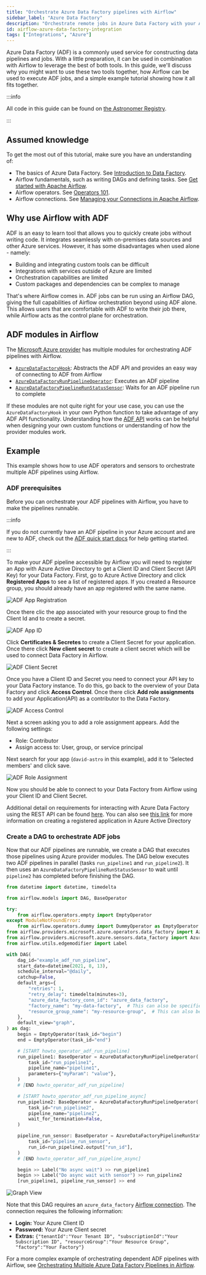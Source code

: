 ```yaml
---
title: "Orchestrate Azure Data Factory pipelines with Airflow"
sidebar_label: "Azure Data Factory"
description: "Orchestrate remote jobs in Azure Data Factory with your Apache Airflow DAGs."
id: airflow-azure-data-factory-integration
tags: ["Integrations", "Azure"]
---
```


Azure Data Factory (ADF) is a commonly used service for constructing data pipelines and jobs. With a little preparation, it can be used in combination with Airflow to leverage the best of both tools. In this guide, we'll discuss why you might want to use these two tools together, how Airflow can be used to execute ADF jobs, and a simple example tutorial showing how it all fits together.

:::info

All code in this guide can be found on [the Astronomer Registry](https://registry.astronomer.io/dags/azure-data-factory-dag).

:::

## Assumed knowledge

To get the most out of this tutorial, make sure you have an understanding of:

- The basics of Azure Data Factory. See [Introduction to Data Factory](https://learn.microsoft.com/en-us/azure/data-factory/introduction).
- Airflow fundamentals, such as writing DAGs and defining tasks. See [Get started with Apache Airflow](get-started-with-airflow.md).
- Airflow operators. See [Operators 101](what-is-an-operator.md).
- Airflow connections. See [Managing your Connections in Apache Airflow](connections.md).

## Why use Airflow with ADF

ADF is an easy to learn tool that allows you to quickly create jobs without writing code. It integrates seamlessly with on-premises data sources and other Azure services. However, it has some disadvantages when used alone - namely:

- Building and integrating custom tools can be difficult
- Integrations with services outside of Azure are limited
- Orchestration capabilities are limited
- Custom packages and dependencies can be complex to manage

That's where Airflow comes in. ADF jobs can be run using an Airflow DAG, giving the full capabilities of Airflow orchestration beyond using ADF alone. This allows users that are comfortable with ADF to write their job there, while Airflow acts as the control plane for orchestration.

## ADF modules in Airflow

The [Microsoft Azure provider](https://registry.astronomer.io/providers/microsoft-azure) has multiple modules for orchestrating ADF pipelines with Airflow.

- [`AzureDataFactoryHook`](https://registry.astronomer.io/providers/microsoft-azure/modules/azuredatafactoryhook): Abstracts the ADF API and provides an easy way of connecting to ADF from Airflow
- [`AzureDataFactoryRunPipelineOperator`](https://registry.astronomer.io/providers/microsoft-azure/modules/azuredatafactoryrunpipelineoperator): Executes an ADF pipeline
- [`AzureDataFactoryPipelineRunStatusSensor`](https://registry.astronomer.io/providers/microsoft-azure/modules/azuredatafactorypipelinerunstatussensor): Waits for an ADF pipeline run to complete

If these modules are not quite right for your use case, you can use the `AzureDataFactoryHook` in your own Python function to take advantage of any ADF API functionality. Understanding how the [ADF API](https://docs.microsoft.com/en-us/rest/api/datafactory/v1/data-factory-data-factory) works can be helpful when designing your own custom functions or understanding of how the provider modules work.

## Example

This example shows how to use ADF operators and sensors to orchestrate multiple ADF pipelines using Airflow.

### ADF prerequisites

Before you can orchestrate your ADF pipelines with Airflow, you have to make the pipelines runnable. 

:::info

If you do not currently have an ADF pipeline in your Azure account and are new to ADF, check out the [ADF quick start docs](https://docs.microsoft.com/en-us/azure/data-factory/quickstart-create-data-factory-portal) for help getting started.

:::


To make your ADF pipeline accessible by Airflow you will need to register an App with Azure Active Directory to get a Client ID and Client Secret (API Key) for your Data Factory. First, go to Azure Active Directory and click **Registered Apps** to see a list of registered apps. If you created a Resource group, you should already have an app registered with the same name.

![ADF App Registration](/img/guides/adf_app_registration.png)

Once there clic the app associated with your resource group to find the Client Id and to create a secret.

![ADF App ID](/img/guides/adf_app_id.png)

Click **Certificates & Secretes** to create a Client Secret for your application. Once there click **New client secret** to create a client secret which will be used to connect Data Factory in Airflow.

![ADF Client Secret](/img/guides/adf_client_secret.png)

Once you have a Client ID and Secret you need to connect your API key to your Data Factory instance. To do this, go back to the overview of your Data Factory and click **Access Control**. Once there click **Add role assignments** to add your Application(API) as a contributor to the Data Factory.

![ADF Access Control](/img/guides/adf_add_role_assignment.png)

Next a screen asking you to add a role assignment appears. Add the following settings:

- Role: Contributor
- Assign access to: User, group, or service principal

Next search for your app (`david-astro` in this example), add it to 'Selected members' and click save.

![ADF Role Assignment](/img/guides/adf_add_role_assignment2.png)

Now you should be able to connect to your Data Factory from Airflow using your Client ID and Client Secret.

Additional detail on requirements for interacting with Azure Data Factory using the REST API can be found [here](https://docs.microsoft.com/en-us/azure/data-factory/quickstart-create-data-factory-rest-api). You can also see [this link](https://docs.microsoft.com/en-us/azure/active-directory/develop/howto-create-service-principal-portal#register-an-application-with-azure-ad-and-create-a-service-principal) for more information on creating a registered application in Azure Active Directory

### Create a DAG to orchestrate ADF jobs

Now that our ADF pipelines are runnable, we create a DAG that executes those pipelines using Azure provider modules. The DAG below executes two ADF pipelines in parallel (tasks `run_pipeline1` and `run_pipeline2`). It then uses an `AzureDataFactoryPipelineRunStatusSensor` to wait until `pipeline2` has completed before finishing the DAG.

```python
from datetime import datetime, timedelta

from airflow.models import DAG, BaseOperator

try:
    from airflow.operators.empty import EmptyOperator
except ModuleNotFoundError:
    from airflow.operators.dummy import DummyOperator as EmptyOperator
from airflow.providers.microsoft.azure.operators.data_factory import AzureDataFactoryRunPipelineOperator
from airflow.providers.microsoft.azure.sensors.data_factory import AzureDataFactoryPipelineRunStatusSensor
from airflow.utils.edgemodifier import Label

with DAG(
    dag_id="example_adf_run_pipeline",
    start_date=datetime(2021, 8, 13),
    schedule_interval="@daily",
    catchup=False,
    default_args={
        "retries": 1,
        "retry_delay": timedelta(minutes=3),
        "azure_data_factory_conn_id": "azure_data_factory",
        "factory_name": "my-data-factory",  # This can also be specified in the ADF connection.
        "resource_group_name": "my-resource-group",  # This can also be specified in the ADF connection.
    },
    default_view="graph",
) as dag:
    begin = EmptyOperator(task_id="begin")
    end = EmptyOperator(task_id="end")

    # [START howto_operator_adf_run_pipeline]
    run_pipeline1: BaseOperator = AzureDataFactoryRunPipelineOperator(
        task_id="run_pipeline1",
        pipeline_name="pipeline1",
        parameters={"myParam": "value"},
    )
    # [END howto_operator_adf_run_pipeline]

    # [START howto_operator_adf_run_pipeline_async]
    run_pipeline2: BaseOperator = AzureDataFactoryRunPipelineOperator(
        task_id="run_pipeline2",
        pipeline_name="pipeline2",
        wait_for_termination=False,
    )

    pipeline_run_sensor: BaseOperator = AzureDataFactoryPipelineRunStatusSensor(
        task_id="pipeline_run_sensor",
        run_id=run_pipeline2.output["run_id"],
    )
    # [END howto_operator_adf_run_pipeline_async]

    begin >> Label("No async wait") >> run_pipeline1
    begin >> Label("Do async wait with sensor") >> run_pipeline2
    [run_pipeline1, pipeline_run_sensor] >> end
```

![Graph View](/img/guides/multiple_adf_pipeline_graph.png)

Note that this DAG requires an `azure_data_factory` [Airflow connection](connections.md). The connection requires the following information:

- **Login:** Your Azure Client ID
- **Password:** Your Azure Client secret
- **Extras:** `{"tenantId":"Your Tenant ID", "subscriptionId":"Your Subscription ID", "resourceGroup":"Your Resource Group", "factory":"Your Factory"}`

For a more complex example of orchestrating dependent ADF pipelines with Airflow, see [Orchestrating Multiple Azure Data Factory Pipelines in Airflow](https://registry.astronomer.io/dags/airflow-azure-data-factory).